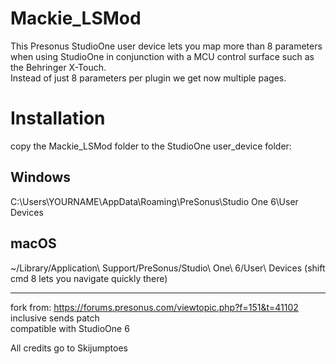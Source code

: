 # Mackie_LSMod
This Presonus StudioOne user device lets you map more than 8 parameters when using StudioOne in conjunction with a MCU control surface such as the Behringer X-Touch.  
Instead of just 8 parameters per plugin we get now multiple pages.  

# Installation  
copy the Mackie_LSMod folder to the StudioOne user_device folder:  

## Windows  
C:\Users\YOURNAME\AppData\Roaming\PreSonus\Studio One 6\User Devices  

## macOS  
~/Library/Application\ Support/PreSonus/Studio\ One\ 6/User\ Devices
(shift cmd 8 lets you navigate quickly there)  

-----------------  

fork from: https://forums.presonus.com/viewtopic.php?f=151&t=41102  
inclusive sends patch    
compatible with StudioOne 6  

All credits go to Skijumptoes
